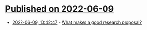# [Published on 2022-06-09](index.md)

* [2022-06-09, 10:42:47](https://news.ycombinator.com/item?id=31679610) - [What makes a good research proposal?](https://tratt.net/laurie/blog/2022/what_makes_a_good_research_proposal.html)
